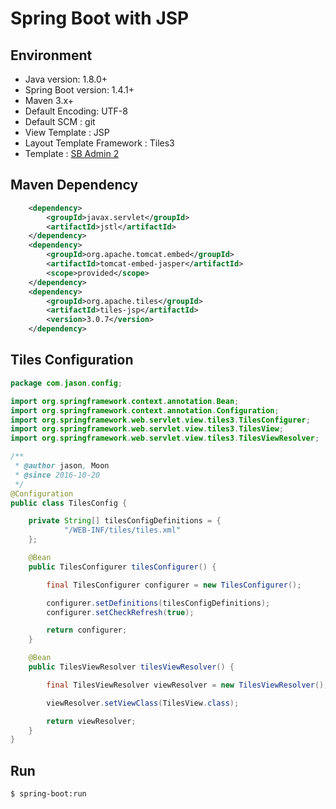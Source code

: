 # Spring Boot with JSP

## Environment
- Java version: 1.8.0+
- Spring Boot version: 1.4.1+
- Maven 3.x+
- Default Encoding: UTF-8
- Default SCM : git
- View Template : JSP
- Layout Template Framework : Tiles3
- Template : [SB Admin 2](https://blackrockdigital.github.io/startbootstrap-sb-admin-2/pages/index.html)

## Maven Dependency

``` xml
	<dependency>
		<groupId>javax.servlet</groupId>
		<artifactId>jstl</artifactId>
	</dependency>
	<dependency>
		<groupId>org.apache.tomcat.embed</groupId>
		<artifactId>tomcat-embed-jasper</artifactId>
		<scope>provided</scope>
	</dependency>
	<dependency>
        <groupId>org.apache.tiles</groupId>
        <artifactId>tiles-jsp</artifactId>
        <version>3.0.7</version>
    </dependency>
```

## Tiles Configuration

``` java
package com.jason.config;

import org.springframework.context.annotation.Bean;
import org.springframework.context.annotation.Configuration;
import org.springframework.web.servlet.view.tiles3.TilesConfigurer;
import org.springframework.web.servlet.view.tiles3.TilesView;
import org.springframework.web.servlet.view.tiles3.TilesViewResolver;

/**
 * @author jason, Moon
 * @since 2016-10-20
 */
@Configuration
public class TilesConfig {

    private String[] tilesConfigDefinitions = {
            "/WEB-INF/tiles/tiles.xml"
    };

    @Bean
    public TilesConfigurer tilesConfigurer() {

        final TilesConfigurer configurer = new TilesConfigurer();

        configurer.setDefinitions(tilesConfigDefinitions);
        configurer.setCheckRefresh(true);

        return configurer;
    }

    @Bean
    public TilesViewResolver tilesViewResolver() {

        final TilesViewResolver viewResolver = new TilesViewResolver();

        viewResolver.setViewClass(TilesView.class);

        return viewResolver;
    }
}
```

## Run

```sh
$ spring-boot:run
```